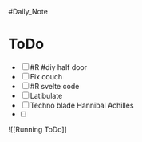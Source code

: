 #Daily_Note
# ToDo
- [ ] #R #diy half door
- [ ] Fix couch
- [ ] #R svelte code
- [ ] Latibulate
- [ ] Techno blade Hannibal Achilles 
- [ ] 



![[Running ToDo]]
